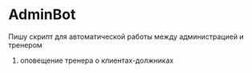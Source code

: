 # AdminBot
Пишу скрипт для автоматической работы между администрацией и тренером
1) оповещение тренера о клиентах-должниках
